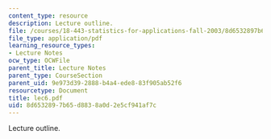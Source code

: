 ```yaml
---
content_type: resource
description: Lecture outline.
file: /courses/18-443-statistics-for-applications-fall-2003/8d6532897b65d8838a0d2e5cf941af7c_lec6.pdf
file_type: application/pdf
learning_resource_types:
- Lecture Notes
ocw_type: OCWFile
parent_title: Lecture Notes
parent_type: CourseSection
parent_uid: 9e973d39-2888-b4a4-ede8-83f905ab52f6
resourcetype: Document
title: lec6.pdf
uid: 8d653289-7b65-d883-8a0d-2e5cf941af7c
---
```

Lecture outline.

